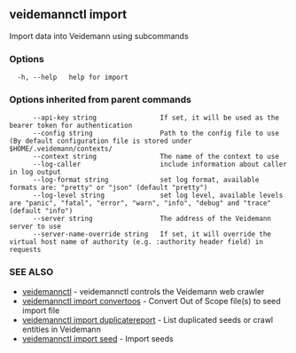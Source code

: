 ## veidemannctl import

Import data into Veidemann using subcommands

### Options

```
  -h, --help   help for import
```

### Options inherited from parent commands

```
      --api-key string                If set, it will be used as the bearer token for authentication
      --config string                 Path to the config file to use (By default configuration file is stored under $HOME/.veidemann/contexts/
      --context string                The name of the context to use
      --log-caller                    include information about caller in log output
      --log-format string             set log format, available formats are: "pretty" or "json" (default "pretty")
      --log-level string              set log level, available levels are "panic", "fatal", "error", "warn", "info", "debug" and "trace" (default "info")
      --server string                 The address of the Veidemann server to use
      --server-name-override string   If set, it will override the virtual host name of authority (e.g. :authority header field) in requests
```

### SEE ALSO

* [veidemannctl](veidemannctl.md)	 - veidemannctl controls the Veidemann web crawler
* [veidemannctl import convertoos](veidemannctl_import_convertoos.md)	 - Convert Out of Scope file(s) to seed import file
* [veidemannctl import duplicatereport](veidemannctl_import_duplicatereport.md)	 - List duplicated seeds or crawl entities in Veidemann
* [veidemannctl import seed](veidemannctl_import_seed.md)	 - Import seeds

